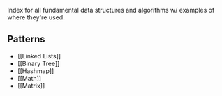 Index for all fundamental data structures and algorithms w/ examples of where they're used.
## Patterns
- [[Linked Lists]]
- [[Binary Tree]]
- [[Hashmap]]
- [[Math]]
- [[Matrix]]
